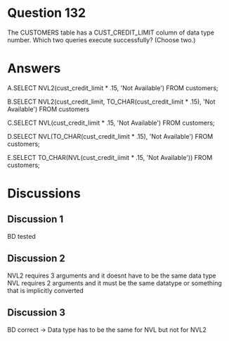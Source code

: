 # Question 132
The CUSTOMERS table has a CUST_CREDIT_LIMIT column of data type number.
Which two queries execute successfully? (Choose two.)

# Answers
A.SELECT NVL2(cust_credit_limit * .15, 'Not Available') FROM customers;

B.SELECT NVL2(cust_credit_limit, TO_CHAR(cust_credit_limit * .15), 'Not Available') FROM customers

C.SELECT NVL(cust_credit_limit * .15, 'Not Available') FROM customers;

D.SELECT NVL(TO_CHAR(cust_credit_limit * .15), 'Not Available') FROM customers;

E.SELECT TO_CHAR(NVL(cust_credit_iimit * .15, 'Not Available')) FROM customers;

# Discussions
## Discussion 1
BD tested

## Discussion 2
NVL2 requires 3 arguments and it doesnt have to be the same data type
NVL requires 2 arguments and it must be the same datatype or something that is implicitly  converted

## Discussion 3
BD correct -> Data type has to be the same for NVL but not for NVL2

